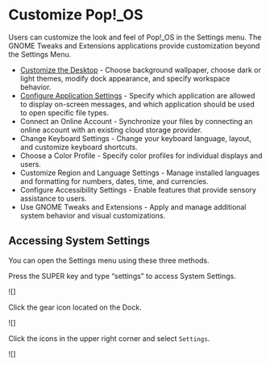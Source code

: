 <!--sources:
Sunrise Pop Training (google doc)
https://support.system76.com/articles/customize-gnome
-->

# Customize Pop!\_OS

Users can customize the look and feel of Pop!\_OS in the Settings menu. The GNOME Tweaks and Extensions applications provide customization beyond the Settings Menu.

- [Customize the Desktop](/customize-pop/customize-desktop.md) - Choose background wallpaper, choose dark or light themes, modify dock appearance, and specify workspace behavior.
- [Configure Application Settings](/customize-pop/application-settings.md) - Specify which application are allowed to display on-screen messages, and which application should be used to open specific file types.
- Connect an Online Account - Synchronize your files by connecting an online account with an existing cloud storage provider.
- Change Keyboard Settings - Change your keyboard language, layout, and customize keyboard shortcuts.
- Choose a Color Profile - Specify color profiles for individual displays and users.
- Customize Region and Language Settings - Manage installed languages and formatting for numbers, dates, time, and currencies.
- Configure Accessibility Settings - Enable features that provide sensory assistance to users.
- Use GNOME Tweaks and Extensions - Apply and manage additional system behavior and visual customizations.

## Accessing System Settings

You can open the Settings menu using these three methods.

Press the SUPER key and type “settings” to access System Settings.

![]

Click the gear icon located on the Dock.

![]

Click the icons in the upper right corner and select `Settings`.

![]